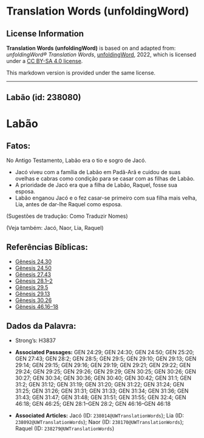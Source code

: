 # Translation Words (unfoldingWord)

## License Information

**Translation Words (unfoldingWord)** is based on and adapted from: _unfoldingWord® Translation Words_, [unfoldingWord](https://unfoldingword.org/utw), 2022, which is licensed under a [CC BY-SA 4.0 license](https://creativecommons.org/licenses/by-sa/4.0/legalcode.en).

This markdown version is provided under the same license.



--------------------------------

## Labão (id: 238080)

Labão
=====

Fatos:
------

No Antigo Testamento, Labão era o tio e sogro de Jacó.

* Jacó viveu com a família de Labão em Padã\-Arã e cuidou de suas ovelhas e cabras como condição para se casar com as filhas de Labão.
* A prioridade de Jacó era que a filha de Labão, Raquel, fosse sua esposa.
* Labão enganou Jacó e o fez casar\-se primeiro com sua filha mais velha, Lia, antes de dar\-lhe Raquel como esposa.

(Sugestões de tradução: Como Traduzir Nomes)

(Veja também: Jacó, Naor, Lia, Raquel)

Referências Bíblicas:
---------------------

* [Gênesis 24\.30](https://ref.ly/Gen24:30)
* [Gênesis 24\.50](https://ref.ly/Gen24:50)
* [Gênesis 27\.43](https://ref.ly/Gen27:43)
* [Gênesis 28\.1–2](https://ref.ly/Gen28:1-Gen28:2)
* [Gênesis 29\.5](https://ref.ly/Gen29:5)
* [Gênesis 29\.13](https://ref.ly/Gen29:13)
* [Gênesis 30\.26](https://ref.ly/Gen30:26)
* [Gênesis 46\.16–18](https://ref.ly/Gen46:16-Gen46:18)

Dados da Palavra:
-----------------

* Strong’s: H3837

* **Associated Passages:** GEN 24:29; GEN 24:30; GEN 24:50; GEN 25:20; GEN 27:43; GEN 28:2; GEN 28:5; GEN 29:5; GEN 29:10; GEN 29:13; GEN 29:14; GEN 29:15; GEN 29:16; GEN 29:19; GEN 29:21; GEN 29:22; GEN 29:24; GEN 29:25; GEN 29:26; GEN 29:29; GEN 30:25; GEN 30:26; GEN 30:27; GEN 30:34; GEN 30:36; GEN 30:40; GEN 30:42; GEN 31:1; GEN 31:2; GEN 31:12; GEN 31:19; GEN 31:20; GEN 31:22; GEN 31:24; GEN 31:25; GEN 31:26; GEN 31:31; GEN 31:33; GEN 31:34; GEN 31:36; GEN 31:43; GEN 31:47; GEN 31:48; GEN 31:51; GEN 31:55; GEN 32:4; GEN 46:18; GEN 46:25; GEN 28:1–GEN 28:2; GEN 46:16–GEN 46:18
* **Associated Articles:** Jacó (ID: `238014@UWTranslationWords`); Lia (ID: `238092@UWTranslationWords`); Naor (ID: `238170@UWTranslationWords`); Raquel (ID: `238279@UWTranslationWords`)

